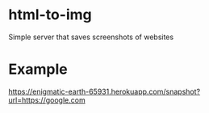 # html-to-img
Simple server that saves screenshots of websites

# Example
https://enigmatic-earth-65931.herokuapp.com/snapshot?url=https://google.com
